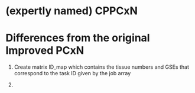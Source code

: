 # (expertly named) CPPCxN

# Differences from the original Improved PCxN

1. Create matrix ID_map which contains the tissue numbers and GSEs that correspond to the task ID given by the job array

2. 